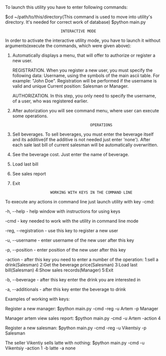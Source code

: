 To launch this utility you have to enter following commands:

$cd ~/path/to/this/directory(This command is used to move into utility's directory. It's needed for correct work of database)
$python main.py

    					     INTERACTIVE MODE

In order to activate the interactive utility mode, you have to launch it without arguments(execute the commands, which were given above):

1. Automatically displays a menu, that will offer to authorize or register a new user.

    REGISTRATION.  When you register a new user, you must specify the following data:
	               Username, using the symbols of the main ascii table. For example: "John Doe". Registration will be performed if the username is valid and unique
	               Current position: Salesman or Manager.
		
    AUTHORIZATION. In this step, you only need to specify the username, of a user, who was registered earlier.
	
2. After autorization you will see command menu, where user can execute some operations.

                              	  		  OPERATIONS
	
1. Sell beverages. To sell beverages, you must enter the beverage itself and its additive(if the additive is not 	  needed just enter 'none'). After each sale last bill of current salesman will be automatically overwritten.
2. See the beverage cost. Just enter the name of beverage.
3. Load last bill
4. See sales report
5. Exit

    					WORKING WITH KEYS IN THE COMMAND LINE
        
To execute any actions in command line just launch utility with key -cmd:

-h, --help		- help window with instructions for using keys

-cmd			- key needed to work with the utility in command line mode

-reg, --registration	- use this key  to register a new user

-u, --username		- enter username of the new user after this key

-p, --position		- enter position of the new user after this key

-action			- after this key you need to enter a number of the operation:
				1:sell a drink(Salesman)
				2:Get the beverage price(Salesman)
				3:Load last bill(Salesman)
				4:Show sales records(Manager)
				5:Exit
				
-b, --beverage		- after this key enter the drink you are interested in

-a, --additionals	- after this key enter the beverage to drink

Examples of working with keys:

Register a new manager:
$python main.py -cmd -reg -u Artem -p Manager

Manager artem view sales report:
$python main.py -cmd -u Artem -action 4

Register a new salesman:
$python main.py -cmd -reg -u Vikentsiy -p Salesman

The seller Vikentiy sells latte with nothing:
$python main.py -cmd -u Vikentsiy -action 1 -b latte -a none

